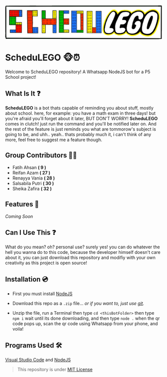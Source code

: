 ![This was supposed to be a logo](https://github.com/Varnilla/schedulego/blob/main/assets/banner.png?raw=true)

# ScheduLEGO 🐵⏰

Welcome to ScheduLEGO repository! A Whatsapp NodeJS bot for a P5 School project!

## What Is It ❓

**ScheduLEGO** is a bot thats capable of reminding you about stuff, mostly about school. here, for example: you have a math exam in three days! but you're afraid you'll forget about it later, BUT DON'T WORRY! **ScheduLEGO** comes in clutch! just run the command and you'll be notified later on. And the rest of the feature is just reminds you what are tommorow's subject is going to be, and uhh.. yeah.. thats probably much it, i can't think of any more, feel free to suggest me a feature though.

## Group Contributors 👷‍♂️

- Fatih Ahsan **( 9 )**
- Reifan Azam **( 27 )**
- Renayya Vania **( 28 )**
- Salsabila Putri **( 30 )**
- Sheika Zafira **( 32 )**

## Features 💪
*Coming Soon*

## Can I Use This ❓
What do you mean? oh? personal use? surely yes! you can do whatever the hell you wanna do to this code, because the developer himself doesn't care about it, you can just download this repository and modifiy with your own creativity as this project is open source!

## Installation 💿

- First you must install [NodeJS](https://nodejs.org/en/)

- Download this repo as a `.zip` file... *or if you want to, just use [git](https://git-scm.com/downloads).*

- Unzip the file, run a Terminal then type `cd <thisBotFolder>` then type `npm i` wait until its done downloading, and then type `node .` when the qr code pops up, scan the qr code using Whatsapp from your phone, and voila!

## Programs Used 🛠
[Visual Studio Code](https://code.visualstudio.com/) and [NodeJS](https://nodejs.org/en/)

> This repository is under [MIT License](https://github.com/Varnilla/schedulego/blob/main/LICENSE)
